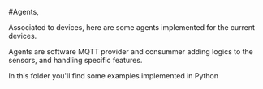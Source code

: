 #Agents, 

Associated to devices, here are some agents implemented for the current devices.

Agents are software MQTT provider and consummer adding logics to the sensors, and handling specific features.

In this folder you'll find some examples implemented in Python


